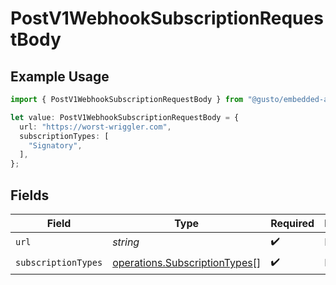 # PostV1WebhookSubscriptionRequestBody

## Example Usage

```typescript
import { PostV1WebhookSubscriptionRequestBody } from "@gusto/embedded-api/models/operations";

let value: PostV1WebhookSubscriptionRequestBody = {
  url: "https://worst-wriggler.com",
  subscriptionTypes: [
    "Signatory",
  ],
};
```

## Fields

| Field                                                                          | Type                                                                           | Required                                                                       | Description                                                                    |
| ------------------------------------------------------------------------------ | ------------------------------------------------------------------------------ | ------------------------------------------------------------------------------ | ------------------------------------------------------------------------------ |
| `url`                                                                          | *string*                                                                       | :heavy_check_mark:                                                             | N/A                                                                            |
| `subscriptionTypes`                                                            | [operations.SubscriptionTypes](../../models/operations/subscriptiontypes.md)[] | :heavy_check_mark:                                                             | N/A                                                                            |